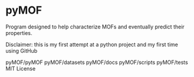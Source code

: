 # pyMOF

Program designed to help characterize MOFs and eventually predict their properties.

Disclaimer: this is my first attempt at a python project and my first time using GitHub

pyMOF/pyMOF
pyMOF/datasets
pyMOF/docs
pyMOF/scripts
pyMOF/tests
MIT License
